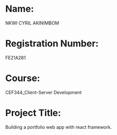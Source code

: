 # Name: 
NKWI CYRIL AKINIMBOM
# Registration Number: 
FE21A281
# Course: 
CEF344_Client-Server Development
# Project Title: 
Building a portfolio web app with react framework.

